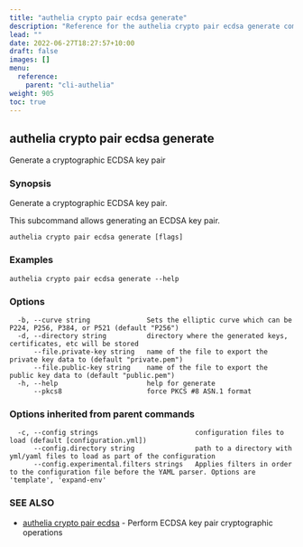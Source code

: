 ```yaml
---
title: "authelia crypto pair ecdsa generate"
description: "Reference for the authelia crypto pair ecdsa generate command."
lead: ""
date: 2022-06-27T18:27:57+10:00
draft: false
images: []
menu:
  reference:
    parent: "cli-authelia"
weight: 905
toc: true
---
```


## authelia crypto pair ecdsa generate

Generate a cryptographic ECDSA key pair

### Synopsis

Generate a cryptographic ECDSA key pair.

This subcommand allows generating an ECDSA key pair.

```
authelia crypto pair ecdsa generate [flags]
```

### Examples

```
authelia crypto pair ecdsa generate --help
```

### Options

```
  -b, --curve string              Sets the elliptic curve which can be P224, P256, P384, or P521 (default "P256")
  -d, --directory string          directory where the generated keys, certificates, etc will be stored
      --file.private-key string   name of the file to export the private key data to (default "private.pem")
      --file.public-key string    name of the file to export the public key data to (default "public.pem")
  -h, --help                      help for generate
      --pkcs8                     force PKCS #8 ASN.1 format
```

### Options inherited from parent commands

```
  -c, --config strings                        configuration files to load (default [configuration.yml])
      --config.directory string               path to a directory with yml/yaml files to load as part of the configuration
      --config.experimental.filters strings   Applies filters in order to the configuration file before the YAML parser. Options are 'template', 'expand-env'
```

### SEE ALSO

* [authelia crypto pair ecdsa](authelia_crypto_pair_ecdsa.md)	 - Perform ECDSA key pair cryptographic operations

